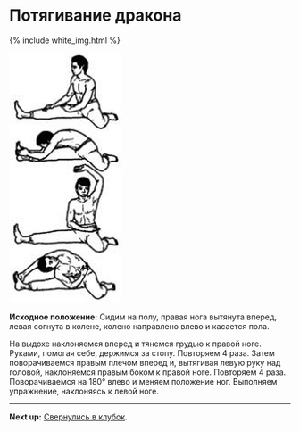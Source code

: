 # Потягивание дракона

{% include white_img.html %}

![](./img/34.png)

**Исходное положение:** Сидим на полу, правая нога вытянута вперед, левая
согнута в колене, колено направлено влево и касается пола.

На выдохе наклоняемся вперед и тянемся грудью к правой ноге. Руками, помогая
себе, держимся за стопу. Повторяем 4 раза. Затем поворачиваемся правым плечом
вперед и, вытягивая левую руку над головой, наклоняемся правым боком к правой
ноге. Повторяем 4 раза. Поворачиваемся на 180° влево и меняем положение ног.
Выполняем упражнение, наклоняясь к левой ноге.

***

**Next up:** [Свернулись в клубок](../35).
